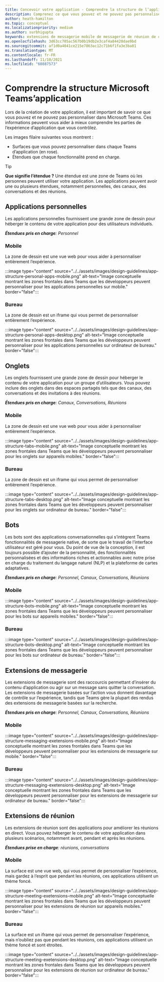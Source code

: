 ```yaml
---
title: Concevoir votre application - Comprendre la structure de l’application
description: Comprenez ce que vous pouvez et ne pouvez pas personnaliser Microsoft Teams lors de la conception de votre application.
author: heath-hamilton
ms.topic: conceptual
ms.localizationpriority: medium
ms.author: surbhigupta
keywords: extensions de messagerie mobile de messagerie de réunion de canal filaire
ms.openlocfilehash: 3d63cc705ac567b0b19db2e3caf4a84420dae9bd
ms.sourcegitcommit: af1d0a4041ce215e7863ac12c71b6f1fa3e3ba81
ms.translationtype: MT
ms.contentlocale: fr-FR
ms.lasthandoff: 11/10/2021
ms.locfileid: "60887573"
---
```

# <a name="understand-the-microsoft-teams-app-structure"></a>Comprendre la structure Microsoft Teams’application

Lors de la création de votre application, il est important de savoir ce que vous pouvez et ne pouvez pas personnaliser dans Microsoft Teams. Ces informations peuvent vous aider à mieux comprendre les parties de l’expérience d’application que vous contrôlez.

Les images filaire suivantes vous montrent :

* Surfaces que vous pouvez personnaliser dans chaque Teams d’application (en rose).
* Étendues que chaque fonctionnalité prend en charge.

> [!TIP]
> **Que signifie l’étendue ?** Une étendue est une zone de Teams où les personnes peuvent utiliser votre application. Les applications peuvent avoir une ou plusieurs étendues, notamment personnelles, des canaux, des conversations et des réunions.

## <a name="personal-apps"></a>Applications personnelles

Les applications personnelles fournissent une grande zone de dessin pour héberger le contenu de votre application pour des utilisateurs individuels.

***Étendues pris en charge**: Personnel*

### <a name="mobile"></a>Mobile

La zone de dessin est une vue web pour vous aider à personnaliser entièrement l’expérience.

:::image type="content" source="../../assets/images/design-guidelines/app-structure-personal-apps-mobile.png" alt-text="Image conceptuelle montrant les zones frontales dans Teams que les développeurs peuvent personnaliser pour les applications personnelles sur mobile." border="false":::

### <a name="desktop"></a>Bureau

La zone de dessin est un iframe qui vous permet de personnaliser entièrement l’expérience.

:::image type="content" source="../../assets/images/design-guidelines/app-structure-personal-apps-desktop.png" alt-text="Image conceptuelle montrant les zones frontales dans Teams que les développeurs peuvent personnaliser pour les applications personnelles sur ordinateur de bureau." border="false":::

## <a name="tabs"></a>Onglets

Les onglets fournissent une grande zone de dessin pour héberger le contenu de votre application pour un groupe d’utilisateurs. Vous pouvez inclure des onglets dans des espaces partagés tels que des canaux, des conversations et des invitations à des réunions.

***Étendues pris en charge**: Canaux, Conversations, Réunions*

### <a name="mobile"></a>Mobile

La zone de dessin est une vue web pour vous aider à personnaliser entièrement l’expérience.

:::image type="content" source="../../assets/images/design-guidelines/app-structure-tabs-mobile.png" alt-text="Image conceptuelle montrant les zones frontales dans Teams que les développeurs peuvent personnaliser pour les onglets sur appareils mobiles." border="false":::

### <a name="desktop"></a>Bureau

La zone de dessin est un iframe qui vous permet de personnaliser entièrement l’expérience.

:::image type="content" source="../../assets/images/design-guidelines/app-structure-tabs-desktop.png" alt-text="Image conceptuelle montrant les zones frontales dans Teams que les développeurs peuvent personnaliser pour les onglets sur ordinateur de bureau." border="false":::

## <a name="bots"></a>Bots

Les bots sont des applications conversationnelles qui s’intègrent Teams fonctionnalités de messagerie native, de sorte que le travail de l’interface utilisateur est géré pour vous. Du point de vue de la conception, il est toujours possible d’ajouter de la personnalité, des fonctionnalités personnalisées et des informations riches et actionnables avec notre prise en charge du traitement du langage naturel (NLP) et la plateforme de cartes adaptatives.

***Étendues pris en charge**: Personnel, Canaux, Conversations, Réunions*

### <a name="mobile"></a>Mobile

:::image type="content" source="../../assets/images/design-guidelines/app-structure-bots-mobile.png" alt-text="Image conceptuelle montrant les zones frontales dans Teams que les développeurs peuvent personnaliser pour les bots sur appareils mobiles." border="false":::

### <a name="desktop"></a>Bureau

:::image type="content" source="../../assets/images/design-guidelines/app-structure-bots-desktop.png" alt-text="Image conceptuelle montrant les zones frontales dans Teams que les développeurs peuvent personnaliser pour les bots sur ordinateur de bureau." border="false":::

## <a name="messaging-extensions"></a>Extensions de messagerie

Les extensions de messagerie sont des raccourcis permettant d’insérer du contenu d’application ou agir sur un message sans quitter la conversation. Les extensions de messagerie basées sur l’action vous donnent davantage de contrôle sur l’expérience, tandis que Teams gère la plupart des rendus des extensions de messagerie basées sur la recherche.

***Étendues pris en charge**: Personnel, Canaux, Conversations, Réunions*

### <a name="mobile"></a>Mobile

:::image type="content" source="../../assets/images/design-guidelines/app-structure-messaging-exetensions-mobile.png" alt-text="Image conceptuelle montrant les zones frontales dans Teams que les développeurs peuvent personnaliser pour les extensions de messagerie sur mobile." border="false":::

### <a name="desktop"></a>Bureau

:::image type="content" source="../../assets/images/design-guidelines/app-structure-messaging-exetensions-desktop.png" alt-text="Image conceptuelle montrant les zones frontales dans Teams que les développeurs peuvent personnaliser pour les extensions de messagerie sur ordinateur de bureau." border="false":::

## <a name="meeting-extensions"></a>Extensions de réunion

Les extensions de réunion sont des applications pour améliorer les réunions en direct. Vous pouvez héberger le contenu de votre application dans plusieurs scénarios, notamment avant, pendant et après les réunions.

***Étendues prise en charge**: réunions, conversations*

### <a name="mobile"></a>Mobile

La surface est une vue web, qui vous permet de personnaliser l’expérience, mais gardez à l’esprit que pendant les réunions, ces applications utilisent un thème foncé.

:::image type="content" source="../../assets/images/design-guidelines/app-structure-meeting-exetensions-mobile.png" alt-text="Image conceptuelle montrant les zones frontales dans Teams que les développeurs peuvent personnaliser pour les extensions de réunion sur appareils mobiles." border="false":::

### <a name="desktop"></a>Bureau

La surface est un iframe qui vous permet de personnaliser l’expérience, mais n’oubliez pas que pendant les réunions, ces applications utilisent un thème foncé et sont étroites.

:::image type="content" source="../../assets/images/design-guidelines/app-structure-meeting-exetensions-desktop.png" alt-text="Image conceptuelle montrant les zones frontales dans Teams que les développeurs peuvent personnaliser pour les extensions de réunion sur ordinateur de bureau." border="false":::
